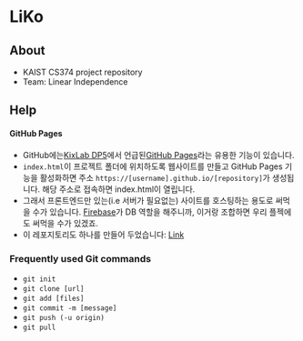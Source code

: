 # LiKo

## About
- KAIST CS374 project repository
- Team: Linear Independence

## Help
#### GitHub Pages
- GitHub에는[KixLab DP5](https://kixlab.org/courses/cs374-spring-2018/projects/dp5.html)에서 언급된[GitHub Pages](https://pages.github.com/)라는 유용한 기능이 있습니다.
- `index.html`이 프로젝트 폴더에 위치하도록 웹사이트를 만들고 GitHub Pages 기능을 활성화하면 주소 `https://[username].github.io/[repository]`가 생성됩니다. 해당 주소로 접속하면 index.html이 열립니다.
- 그래서 프론트엔드만 있는(i.e 서버가 필요없는) 사이트를 호스팅하는 용도로 써먹을 수가 있습니다. [Firebase](https://firebase.google.com/?hl=ko)가 DB 역할을 해주니까, 이거랑 조합하면 우리 플젝에도 써먹을 수가 있겠죠.
- 이 레포지토리도 하나를 만들어 두었습니다: [Link](https://LinearIndependence.github.io/LiKo/)

### Frequently used Git commands
- `git init`
- `git clone [url]`
- `git add [files]`
- `git commit -m [message]`
- `git push (-u origin)`
- `git pull`
